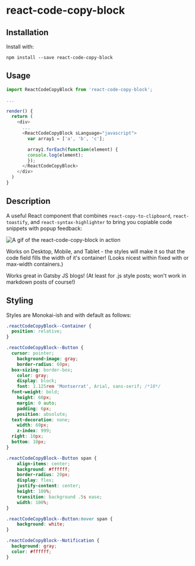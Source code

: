 # react-code-copy-block

## Installation

Install with:

`npm install --save react-code-copy-block`

## Usage

```javascript
import ReactCodeCopyBlock from 'react-code-copy-block';

...

render() {
  return (
    <div>
      ...
      <ReactCodeCopyBlock sLanguage="javascript">
        var array1 = ['a', 'b', 'c'];

        array1.forEach(function(element) {
        console.log(element);
        });
      </ReactCodeCopyBlock>
    </div>
  )
}
```

## Description  

A useful React component that combines `react-copy-to-clipboard`, `react-toastify`, and `react-syntax-highlighter` to bring you copiable code snippets with popup feedback:

![A gif of the react-code-copy-block in action](./assets/example-gif.gif)

Works on Desktop, Mobile, and Tablet - the styles will make it so that the code field fills the width of it's container! (Looks nicest within fixed with or max-width containers.)

Works great in Gatsby JS blogs! (At least for .js style posts; won't work in markdown posts of course!)

## Styling

Styles are Monokai-ish and with default as follows:

```css
.reactCodeCopyBlock--Container {
  position: relative;
}

.reactCodeCopyBlock--Button {
  cursor: pointer;
	background-image: gray;
	border-radius: 60px;
  box-sizing: border-box;
	color: gray;
	display: block;
	font: 1.125rem 'Montserrat', Arial, sans-serif; /*18*/
  font-weight: bold;
	height: 60px;
	margin: 0 auto;
	padding: 6px;
	position: absolute;
  text-decoration: none;
	width: 60px;
	z-index: 999;
  right: 10px;
  bottom: 10px;
}

.reactCodeCopyBlock--Button span {
	align-items: center;
	background: #ffffff;
	border-radius: 20px;
	display: flex;
	justify-content: center;
	height: 100%;
	transition: background .5s ease;
	width: 100%;
}

.reactCodeCopyBlock--Button:hover span {
	background: white;
}

.reactCodeCopyBlock--Notification {
  background: gray;
  color: #ffffff;
}
```